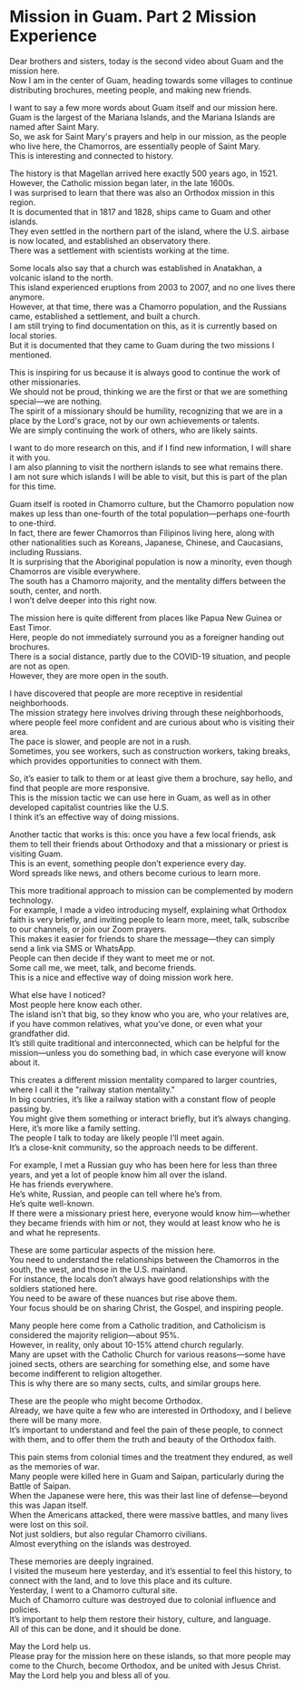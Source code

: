 # Mission in Guam. Part 2 Mission Experience

Dear brothers and sisters, today is the second video about Guam and the mission here.  
Now I am in the center of Guam, heading towards some villages to continue distributing brochures, meeting people, and making new friends.  

I want to say a few more words about Guam itself and our mission here.  
Guam is the largest of the Mariana Islands, and the Mariana Islands are named after Saint Mary.  
So, we ask for Saint Mary's prayers and help in our mission, as the people who live here, the Chamorros, are essentially people of Saint Mary.  
This is interesting and connected to history.  

The history is that Magellan arrived here exactly 500 years ago, in 1521.  
However, the Catholic mission began later, in the late 1600s.  
I was surprised to learn that there was also an Orthodox mission in this region.  
It is documented that in 1817 and 1828, ships came to Guam and other islands.  
They even settled in the northern part of the island, where the U.S. airbase is now located, and established an observatory there.  
There was a settlement with scientists working at the time.  

Some locals also say that a church was established in Anatakhan, a volcanic island to the north.  
This island experienced eruptions from 2003 to 2007, and no one lives there anymore.  
However, at that time, there was a Chamorro population, and the Russians came, established a settlement, and built a church.  
I am still trying to find documentation on this, as it is currently based on local stories.  
But it is documented that they came to Guam during the two missions I mentioned.  

This is inspiring for us because it is always good to continue the work of other missionaries.  
We should not be proud, thinking we are the first or that we are something special—we are nothing.  
The spirit of a missionary should be humility, recognizing that we are in a place by the Lord's grace, not by our own achievements or talents.  
We are simply continuing the work of others, who are likely saints.  

I want to do more research on this, and if I find new information, I will share it with you.  
I am also planning to visit the northern islands to see what remains there.  
I am not sure which islands I will be able to visit, but this is part of the plan for this time.  

Guam itself is rooted in Chamorro culture, but the Chamorro population now makes up less than one-fourth of the total population—perhaps one-fourth to one-third.  
In fact, there are fewer Chamorros than Filipinos living here, along with other nationalities such as Koreans, Japanese, Chinese, and Caucasians, including Russians.  
It is surprising that the Aboriginal population is now a minority, even though Chamorros are visible everywhere.  
The south has a Chamorro majority, and the mentality differs between the south, center, and north.  
I won’t delve deeper into this right now.  

The mission here is quite different from places like Papua New Guinea or East Timor.  
Here, people do not immediately surround you as a foreigner handing out brochures.  
There is a social distance, partly due to the COVID-19 situation, and people are not as open.  
However, they are more open in the south.  

I have discovered that people are more receptive in residential neighborhoods.  
The mission strategy here involves driving through these neighborhoods, where people feel more confident and are curious about who is visiting their area.  
The pace is slower, and people are not in a rush.  
Sometimes, you see workers, such as construction workers, taking breaks, which provides opportunities to connect with them.

So, it’s easier to talk to them or at least give them a brochure, say hello, and find that people are more responsive.  
This is the mission tactic we can use here in Guam, as well as in other developed capitalist countries like the U.S.  
I think it’s an effective way of doing missions.  

Another tactic that works is this: once you have a few local friends, ask them to tell their friends about Orthodoxy and that a missionary or priest is visiting Guam.  
This is an event, something people don’t experience every day.  
Word spreads like news, and others become curious to learn more.  

This more traditional approach to mission can be complemented by modern technology.  
For example, I made a video introducing myself, explaining what Orthodox faith is very briefly, and inviting people to learn more, meet, talk, subscribe to our channels, or join our Zoom prayers.  
This makes it easier for friends to share the message—they can simply send a link via SMS or WhatsApp.  
People can then decide if they want to meet me or not.  
Some call me, we meet, talk, and become friends.  
This is a nice and effective way of doing mission work here.  

What else have I noticed?  
Most people here know each other.  
The island isn’t that big, so they know who you are, who your relatives are, if you have common relatives, what you’ve done, or even what your grandfather did.  
It’s still quite traditional and interconnected, which can be helpful for the mission—unless you do something bad, in which case everyone will know about it.  

This creates a different mission mentality compared to larger countries, where I call it the "railway station mentality."  
In big countries, it’s like a railway station with a constant flow of people passing by.  
You might give them something or interact briefly, but it’s always changing.  
Here, it’s more like a family setting.  
The people I talk to today are likely people I’ll meet again.  
It’s a close-knit community, so the approach needs to be different.  

For example, I met a Russian guy who has been here for less than three years, and yet a lot of people know him all over the island.  
He has friends everywhere.  
He’s white, Russian, and people can tell where he’s from.  
He’s quite well-known.  
If there were a missionary priest here, everyone would know him—whether they became friends with him or not, they would at least know who he is and what he represents.  

These are some particular aspects of the mission here.  
You need to understand the relationships between the Chamorros in the south, the west, and those in the U.S. mainland.  
For instance, the locals don’t always have good relationships with the soldiers stationed here.  
You need to be aware of these nuances but rise above them.  
Your focus should be on sharing Christ, the Gospel, and inspiring people.  

Many people here come from a Catholic tradition, and Catholicism is considered the majority religion—about 95%.  
However, in reality, only about 10-15% attend church regularly.  
Many are upset with the Catholic Church for various reasons—some have joined sects, others are searching for something else, and some have become indifferent to religion altogether.  
This is why there are so many sects, cults, and similar groups here.  

These are the people who might become Orthodox.  
Already, we have quite a few who are interested in Orthodoxy, and I believe there will be many more.  
It’s important to understand and feel the pain of these people, to connect with them, and to offer them the truth and beauty of the Orthodox faith.

This pain stems from colonial times and the treatment they endured, as well as the memories of war.  
Many people were killed here in Guam and Saipan, particularly during the Battle of Saipan.  
When the Japanese were here, this was their last line of defense—beyond this was Japan itself.  
When the Americans attacked, there were massive battles, and many lives were lost on this soil.  
Not just soldiers, but also regular Chamorro civilians.  
Almost everything on the islands was destroyed.  

These memories are deeply ingrained.  
I visited the museum here yesterday, and it’s essential to feel this history, to connect with the land, and to love this place and its culture.  
Yesterday, I went to a Chamorro cultural site.  
Much of Chamorro culture was destroyed due to colonial influence and policies.  
It’s important to help them restore their history, culture, and language.  
All of this can be done, and it should be done.  

May the Lord help us.  
Please pray for the mission here on these islands, so that more people may come to the Church, become Orthodox, and be united with Jesus Christ.  
May the Lord help you and bless all of you.

